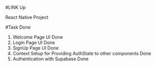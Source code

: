 #LINK Up

React Native Project

#Task Done
1. Welcome Page UI Done
2. Login Page UI Done
3. SignUp Page UI Done
4. Context Setup for Providing AuthState to other components Done
5. Authentication with Supabase Done
